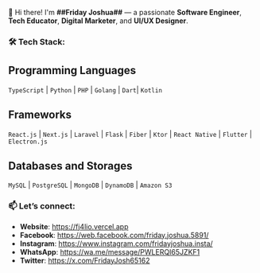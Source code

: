 👋 Hi there! I'm **##Friday Joshua##** — a passionate **Software Engineer**, **Tech Educator**, **Digital Marketer**, and **UI/UX Designer**.

### 🛠️ Tech Stack:
## Programming Languages
`TypeScript` | `Python` | `PHP` | `Golang` | `Dart`| `Kotlin`

## Frameworks
`React.js` | `Next.js` | `Laravel` | `Flask` | `Fiber` | `Ktor` | `React Native` | `Flutter` | `Electron.js`

## Databases and Storages
`MySQL` | `PostgreSQL` | `MongoDB` | `DynamoDB` | `Amazon S3`

### 📫 Let’s connect:
- **Website**: https://fj4lio.vercel.app
- **Facebook**: https://web.facebook.com/friday.joshua.5891/
- **Instagram**: https://www.instagram.com/fridayjoshua.insta/
- **WhatsApp**: https://wa.me/message/PWLERQI65JZKF1
- **Twitter**: https://x.com/FridayJosh65162
